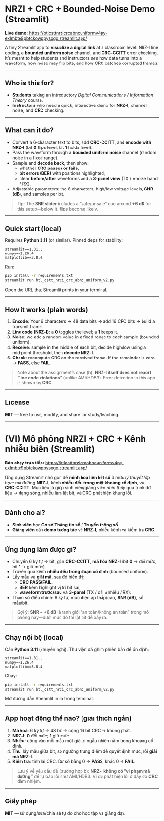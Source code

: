 # NRZI + CRC + Bounded-Noise Demo (Streamlit)

**Live demo:** https://btlcsttnrzicrcabncuniformv4py-exlmbte9pbtckowppysxgo.streamlit.app/

A tiny Streamlit app to **visualize a digital link** at a classroom level: NRZ‑I line coding, a **bounded uniform noise** channel, and **CRC‑CCITT** error checking. It’s meant to help students and instructors *see* how data turns into a waveform, how noise may flip bits, and how CRC catches corrupted frames.

---

## Who is this for?
- **Students** taking an introductory *Digital Communications / Information Theory* course.
- **Instructors** who need a quick, interactive demo for **NRZ‑I**, channel noise, and **CRC** checking.

---

## What can it do?
- Convert a 6‑character text to bits, add **CRC‑CCITT**, and **encode with NRZ‑I** (bit **0** flips level, bit **1** holds level).
- Pass the waveform through a **bounded uniform noise** channel (random noise in a fixed range).
- Sample and **decode back**, then show:
  - whether **CRC passes or fails**, 
  - **bit errors (BER)** with positions highlighted,
  - clear **before/after** waveforms and a **3‑panel view** (TX / ±noise band / RX).
- Adjustable parameters: the 6 characters, high/low voltage levels, **SNR (dB)**, and samples per bit.

> Tip: The **SNR slider** includes a “safe/unsafe” cue around **+6 dB** for this setup—below it, flips become likely.

---

## Quick start (local)
Requires **Python 3.11** (or similar). Pinned deps for stability:
```
streamlit==1.31.1
numpy==1.26.4
matplotlib==3.8.4
```
Run:
```bash
pip install -r requirements.txt
streamlit run btl_cstt_nrzi_crc_abnc_uniform_v2.py
```
Open the URL that Streamlit prints in your terminal.

---

## How it works (plain words)
1. **Encode**: Your 6 characters → 48 data bits → add 16 CRC bits → build a transmit frame.  
2. **Line code (NRZ‑I)**: a **0** toggles the level; a **1** keeps it.  
3. **Noise**: we add a random value in a fixed range to each sample (bounded uniform).  
4. **Receive**: sample in the middle of each bit, decide high/low using a mid‑point threshold, then **decode NRZ‑I**.  
5. **Check**: recompute CRC on the received frame. If the remainder is zero → **PASS**, else **FAIL**.
   
> Note about the assignment’s case (b): **NRZ‑I itself does not report “line code violations”** (unlike AMI/HDB3). Error detection in this app is shown by **CRC**.

---

## License
**MIT** — free to use, modify, and share for study/teaching.

---

# (VI) Mô phỏng NRZI + CRC + Kênh nhiễu biên (Streamlit)

**Bản chạy trực tiếp:** https://btlcsttnrzicrcabncuniformv4py-exlmbte9pbtckowppysxgo.streamlit.app/

Ứng dụng Streamlit nhỏ gọn để **minh hoạ liên kết số** ở mức *lý thuyết lớp học*: mã đường **NRZ‑I**, kênh **nhiễu đều trong một khoảng cố định**, và **CRC‑CCITT**. Mục tiêu là giúp sinh viên/giảng viên *nhìn thấy* quá trình dữ liệu → dạng sóng, nhiễu làm lật bit, và CRC phát hiện khung lỗi.

---

## Dành cho ai?
- **Sinh viên** học **Cơ sở Thông tin số / Truyền thông số**.
- **Giảng viên** cần **demo tương tác** về **NRZ‑I**, nhiễu kênh và kiểm tra **CRC**.

---

## Ứng dụng làm được gì?
- Chuyển 6 ký tự → bit, gắn **CRC‑CCITT**, **mã hóa NRZ‑I** (bit **0** → đổi mức, bit **1** → giữ mức).
- Truyền qua kênh **nhiễu đều trong đoạn cố định** (bounded uniform).
- Lấy mẫu và **giải mã**, sau đó hiển thị:
  - **CRC PASS/FAIL**, 
  - **BER** kèm highlight vị trí bit sai,
  - **waveform trước/sau** và **3-panel** (TX / dải ±nhiễu / RX).
- Tham số điều chỉnh: 6 ký tự, mức điện áp thấp/cao, **SNR (dB)**, số mẫu/bit.

> Gợi ý: **SNR ~ +6 dB** là ranh giới “an toàn/không an toàn” trong mô phỏng này—dưới mức đó thì lật bit dễ xảy ra.

---

## Chạy nội bộ (local)
Cần **Python 3.11** (khuyến nghị). Thư viện đã ghim phiên bản để ổn định:
```
streamlit==1.31.1
numpy==1.26.4
matplotlib==3.8.4
```
Chạy:
```bash
pip install -r requirements.txt
streamlit run btl_cstt_nrzi_crc_abnc_uniform_v2.py
```
Mở đường dẫn Streamlit in ra trong terminal.

---

## App hoạt động thế nào? (giải thích ngắn)
1. **Mã hoá**: 6 ký tự → 48 bit → cộng 16 bit CRC → khung phát.  
2. **NRZ‑I**: **0** đổi mức; **1** giữ mức.  
3. **Nhiễu**: cộng vào mỗi mẫu một giá trị ngẫu nhiên nằm trong khoảng cố định.  
4. **Thu**: lấy mẫu giữa bit, so ngưỡng trung điểm để quyết định mức, rồi **giải mã NRZ‑I**.  
5. **Kiểm tra**: tính lại CRC. Dư số bằng 0 → **PASS**, khác 0 → **FAIL**.

> Lưu ý về yêu cầu đề (trường hợp b): **NRZ‑I không có “vi phạm mã đường”** để tự báo lỗi như AMI/HDB3. Ví dụ phát hiện lỗi ở đây do **CRC** đảm nhiệm.

---

## Giấy phép
**MIT** — sử dụng/sửa/chia sẻ tự do cho học tập và giảng dạy.
